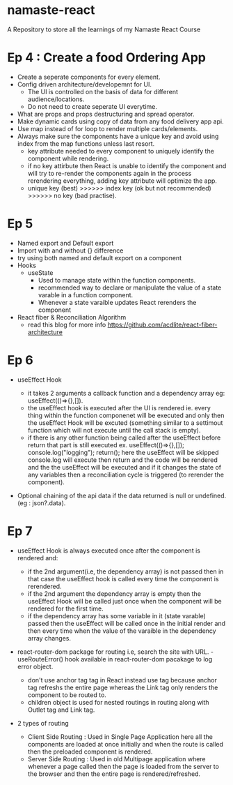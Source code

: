 # namaste-react

A Repository to store all the learnings of my Namaste React Course

# Ep 4 : Create a food Ordering App

- Create a seperate components for every element.
- Config driven architecture/developemnt for UI.
  - The UI is controlled on the basis of data for different audience/locations.
  - Do not need to create seperate UI everytime.
- What are props and props destructuring and spread operator.
- Make dynamic cards using copy of data from any food delivery app api.
- Use map instead of for loop to render multiple cards/elements.
- Always make sure the components have a unique key and avoid using index from the map functions unless last resort.
  - key attribute needed to every component to uniquely identify the component while rendering.
  - if no key attirbute then React is unable to identify the component and will try to re-render the components again in the process rerendering everything, adding key attribute will optimize the app.
  - unique key (best) >>>>>> index key (ok but not recommended) >>>>>> no key (bad practise).

# Ep 5

- Named export and Default export
- Import with and without {} difference
- try using both named and default export on a component
- Hooks
  - useState
    - Used to manage state within the function components.
    - recommended way to declare or manipulate the value of a state varable in a function component.
    - Whenever a state varaible updates React rerenders the component
- React fiber & Reconciliation Algorithm
  - read this blog for more info https://github.com/acdlite/react-fiber-architecture

# Ep 6

- useEffect Hook
    - it takes 2 arguments a callback function and a dependency array eg: useEffect(()=>{},[]).
    - the useEffect hook is executed after the UI is rendered ie. every thing within the function componenet will be executed and only then the useEffect Hook will be excuted (something similar to a settimout function which will not execute until the call stack is empty).
    - if there is any other function being called after the useEffect before return that part is still executed ex. useEffect(()=>{},[]); console.log("logging"); return(); here the useEffect will be skipped console.log will execute then return and the code will be rendered and the the useEffect will be executed and if it changes the state of any variables then a reconciliation cycle is triggered (to rerender the component).

- Optional chaining of the api data if the data returned is null or undefined. (eg : json?.data).

# Ep 7

- useEffect Hook is always executed once after the component is rendered and:
    - if the 2nd argument(i.e, the dependency array) is not passed then in that case the useEffect hook is called every time the component is rerendered.
    - if the 2nd argument the dependency array is empty then the useEffect Hook will be called just once when the component will be rendered for the first time.
    - if the dependency array has some variable in it (state varable) passed then the useEffect will be called once in the initial render and then every time when the value of the varaible in the dependency array changes.

- react-router-dom package for routing i.e, search the site with URL.
    -useRouteError() hook available in react-router-dom pacakage to log error object.
    - don't use anchor tag <a></a> tag in React instead use <Link></Link> tag because anchor tag refreshs the entire page whereas the Link tag only renders the component to be routed to.
    - children object is used for nested routings in routing along with Outlet tag and Link tag.

- 2 types of routing
    - Client Side Routing : Used in Single Page Application here all the components are loaded at once initially and when the route is called then the preloaded component is rendered.
    - Server Side Routing : Used in old Multipage application where whenever a page called then the page is loaded from the server to the browser and then the entire page is rendered/refreshed.
